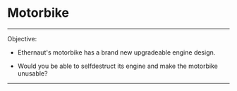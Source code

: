 # Motorbike

---
Objective: 
- Ethernaut's motorbike has a brand new upgradeable engine design.

- Would you be able to selfdestruct its engine and make the motorbike unusable?
---

